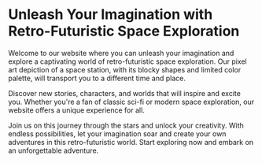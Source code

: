 <!--font:Montserrat-->

# Unleash Your Imagination with Retro-Futuristic Space Exploration

Welcome to our website where you can unleash your imagination and explore a captivating world of retro-futuristic space exploration. Our pixel art depiction of a space station, with its blocky shapes and limited color palette, will transport you to a different time and place.

Discover new stories, characters, and worlds that will inspire and excite you. Whether you're a fan of classic sci-fi or modern space exploration, our website offers a unique experience for all.

Join us on this journey through the stars and unlock your creativity. With endless possibilities, let your imagination soar and create your own adventures in this retro-futuristic world. Start exploring now and embark on an unforgettable adventure.

<!--

Write me markdown content of website with wallpaper:

"A pixel art depiction of a space station, with blocky shapes and limited colors that create a retro and futuristic feel."

The header of the page should not be copy of the text but rather a real content of the website which is using this wallpaper.


---


# Retro-Futuristic Space Station Wallpaper

Welcome to our website featuring a stunning pixel art depiction of a space station. This wallpaper captures the essence of retro and futuristic design with its blocky shapes and limited color palette. 

Whether you're a fan of classic sci-fi or modern space exploration, this wallpaper is sure to add a unique touch to your desktop or mobile device. Download it now and transport yourself to a world of adventure and imagination.


---


Heading should not include word "wallpaper". The website should not be about the wallpaper itself, wallpaper is just a related background, rewrite whole content.


---


# Explore the Retro-Futuristic World of Space Station

Step into a world of adventure and imagination with our stunning pixel art depiction of a space station. With its blocky shapes and limited color palette, this artwork captures the essence of retro and futuristic design.

Our website invites you to explore this captivating world of space exploration and sci-fi inspiration. Discover new stories, characters, and worlds that will transport you to a different time and place.

Whether you're a fan of classic sci-fi or modern space exploration, our website offers a unique experience for all. Join us on this journey through the stars and unlock your imagination.


---


Heading is too long, rewrite whole content.


---


# Discover the Retro-Futuristic World of Space Exploration

Welcome to our website where you can discover a captivating world of space exploration and sci-fi inspiration. Our stunning pixel art depiction of a space station, with its blocky shapes and limited color palette, captures the essence of retro and futuristic design.

Explore new stories, characters, and worlds that will transport you to a different time and place. Whether you're a fan of classic sci-fi or modern space exploration, our website offers a unique experience for all.

Join us on this journey through the stars and unlock your imagination. Discover new possibilities and let your creativity soar. Start exploring now and get ready to be inspired.


---


Heading is too long, rewrite whole content.


---


# Unleash Your Imagination with Retro-Futuristic Space Exploration

Welcome to our website where you can unleash your imagination and explore a captivating world of retro-futuristic space exploration. Our pixel art depiction of a space station, with its blocky shapes and limited color palette, will transport you to a different time and place.

Discover new stories, characters, and worlds that will inspire and excite you. Whether you're a fan of classic sci-fi or modern space exploration, our website offers a unique experience for all.

Join us on this journey through the stars and unlock your creativity. With endless possibilities, let your imagination soar and create your own adventures in this retro-futuristic world. Start exploring now and embark on an unforgettable adventure.


---


Write me a Google font which is best fitting for the website.

Pick from the list:
- Montserrat
- Lobster
- Great Vibes
- Lato
- Futura
- Orbitron
- Inter
- Alegreya
- Dancing Script
- Barlow Condensed
- Exo 2
- Playfair Display
- Poppins
- IBM Plex Sans
- Roboto
- Open Sans
- Raleway


Write just the font name nothing else.


---


Write me a Google font which is best fitting for the website.

Pick from the list:
- Montserrat
- Lobster
- Great Vibes
- Lato
- Futura
- Orbitron
- Inter
- Alegreya
- Dancing Script
- Barlow Condensed
- Exo 2
- Playfair Display
- Poppins
- IBM Plex Sans
- Roboto
- Open Sans
- Raleway


Write just the font name nothing else.


---


Montserrat

-->
